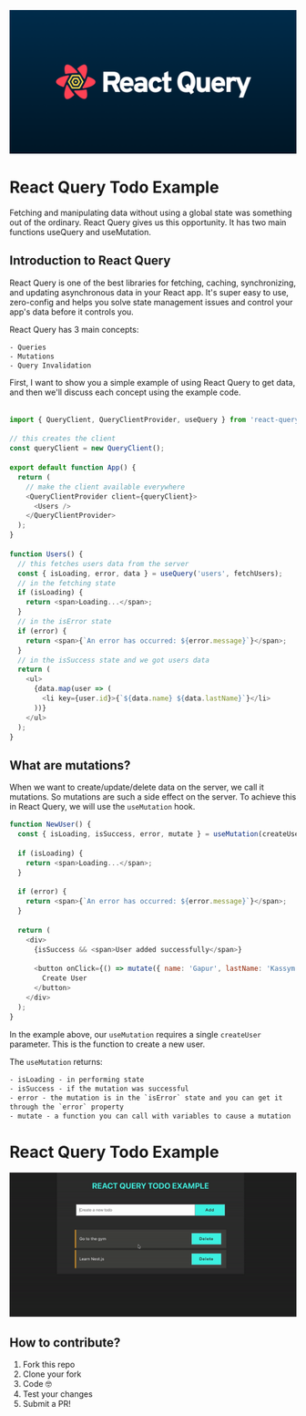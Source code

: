 <p align="center">
  <img src="https://github.com/Gapur/react-query-todo-example/blob/main/src/assets/logo.png" />
</p>

# React Query Todo Example

Fetching and manipulating data without using a global state was something out of the ordinary. React Query gives us this opportunity. It has two main functions useQuery and useMutation.

## Introduction to React Query

React Query is one of the best libraries for fetching, caching, synchronizing, and updating asynchronous data in your React app. It's super easy to use, zero-config and helps you solve state management issues and control your app's data before it controls you.

React Query has 3 main concepts:

    - Queries
    - Mutations
    - Query Invalidation

First, I want to show you a simple example of using React Query to get data, and then we'll discuss each concept using the example code.

```js

import { QueryClient, QueryClientProvider, useQuery } from 'react-query';

// this creates the client
const queryClient = new QueryClient();

export default function App() {
  return (
    // make the client available everywhere
    <QueryClientProvider client={queryClient}>
      <Users />
    </QueryClientProvider>
  );
}

function Users() {
  // this fetches users data from the server
  const { isLoading, error, data } = useQuery('users', fetchUsers);
  // in the fetching state
  if (isLoading) {
    return <span>Loading...</span>;
  }
  // in the isError state
  if (error) {
    return <span>{`An error has occurred: ${error.message}`}</span>;
  }
  // in the isSuccess state and we got users data
  return (
    <ul>
      {data.map(user => (
        <li key={user.id}>{`${data.name} ${data.lastName}`}</li>
      ))}
    </ul>
  );
}
```

## What are mutations?

When we want to create/update/delete data on the server, we call it mutations. So mutations are such a side effect on the server. To achieve this in React Query, we will use the `useMutation` hook.

```js
function NewUser() {
  const { isLoading, isSuccess, error, mutate } = useMutation(createUser);

  if (isLoading) {
    return <span>Loading...</span>;
  }

  if (error) {
    return <span>{`An error has occurred: ${error.message}`}</span>;
  }

  return (
    <div>
      {isSuccess && <span>User added successfully</span>}

      <button onClick={() => mutate({ name: 'Gapur', lastName: 'Kassym' })}>
        Create User
      </button>
    </div>
  );
}
```

In the example above, our `useMutation` requires a single `createUser` parameter. This is the function to create a new user.

The `useMutation` returns:

    - isLoading - in performing state
    - isSuccess - if the mutation was successful
    - error - the mutation is in the `isError` state and you can get it through the `error` property
    - mutate - a function you can call with variables to cause a mutation

# React Query Todo Example

<p>
  <img width="600"src="https://github.com/Gapur/react-query-todo-example/blob/main/src/assets/example.gif">
</p>

## How to contribute?

1. Fork this repo
2. Clone your fork
3. Code 🤓
4. Test your changes
5. Submit a PR!
